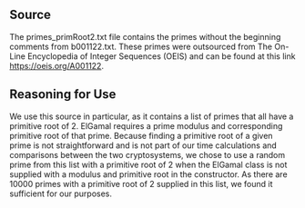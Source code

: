 ## Source
The primes_primRoot2.txt file contains the primes without the beginning comments from b001122.txt. These primes were outsourced from The On-Line Encyclopedia of Integer Sequences (OEIS) and can be found at this link https://oeis.org/A001122. 

## Reasoning for Use
We use this source in particular, as it contains a list of primes that all have a primitive root of 2. ElGamal requires a prime modulus and corresponding primitive root of that prime. Because finding a primitive root of a given prime is not straightforward and is not part of our time calculations and comparisons between the two cryptosystems, we chose to use a random prime from this list with a primitive root of 2 when the ElGamal class is not supplied with a modulus and primitive root in the constructor. As there are 10000 primes with a primitive root of 2 supplied in this list, we found it sufficient for our purposes.
